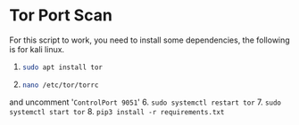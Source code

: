 # Tor Port Scan

For this script to work, you need to install some dependencies, the following is for kali linux.
  1. ```bash
     sudo apt install tor
     ```
  4. ```bash
     nano /etc/tor/torrc
     ```
  and uncomment '`ControlPort 9051`'
  6. `sudo systemctl restart tor`
  7. `sudo systemctl start tor`
  8. `pip3 install -r requirements.txt`
